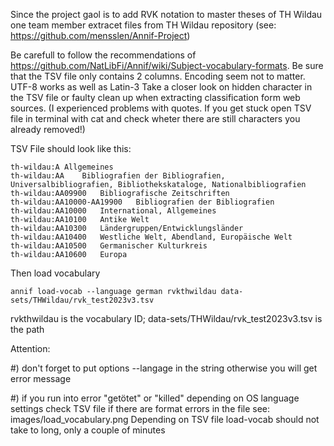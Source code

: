 Since the project gaol is to add RVK notation to master theses of TH Wildau one team member extracet files from TH Wildau repository (see: https://github.com/mensslen/Annif-Project)

Be carefull to follow the recommendations of https://github.com/NatLibFi/Annif/wiki/Subject-vocabulary-formats. Be sure that the TSV file only contains 2 columns.
Encoding seem not to matter. UTF-8 works as well as Latin-3
Take a closer look on hidden character in the TSV file or faulty clean up when extracting classification form web sources. (I experienced problems with quotes. If you get stuck open TSV file in terminal with cat and check wheter there are still characters you already removed!)

TSV File should look like this:
```
th-wildau:A	Allgemeines
th-wildau:AA	Bibliografien der Bibliografien, Universalbibliografien, Bibliothekskataloge, Nationalbibliografien
th-wildau:AA09900	Bibliografische Zeitschriften
th-wildau:AA10000-AA19900	Bibliografien der Bibliografien
th-wildau:AA10000	International, Allgemeines
th-wildau:AA10100	Antike Welt
th-wildau:AA10300	Ländergruppen/Entwicklungsländer
th-wildau:AA10400	Westliche Welt, Abendland, Europäische Welt
th-wildau:AA10500	Germanischer Kulturkreis
th-wildau:AA10600	Europa
```
Then load vocabulary 
```
annif load-vocab --language german rvkthwildau data-sets/THWildau/rvk_test2023v3.tsv
```
rvkthwildau is the vocabulary ID; data-sets/THWildau/rvk_test2023v3.tsv is the path

Attention: 

#) don't forget to put options --langage in the string otherwise you will get error message

#) if you run into error "getötet" or "killed" depending on OS language settings check TSV file if there are format errors in the file
see: images/load_vocabulary.png
Depending on TSV file load-vocab should not take to long, only a couple of minutes
